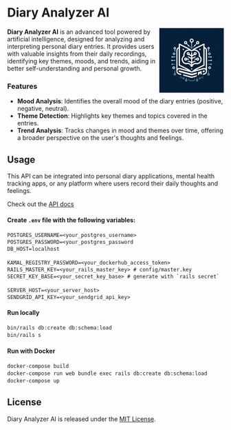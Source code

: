 # Diary Analyzer AI

<img align="right" src="/app/assets/images/logo.png" width="150" height="auto">

**Diary Analyzer AI** is an advanced tool powered by artificial intelligence, designed for analyzing and interpreting personal diary entries. It provides users with valuable insights from their daily recordings, identifying key themes, moods, and trends, aiding in better self-understanding and personal growth.

### Features
- **Mood Analysis**: Identifies the overall mood of the diary entries (positive, negative, neutral).
- **Theme Detection**: Highlights key themes and topics covered in the entries.
- **Trend Analysis**: Tracks changes in mood and themes over time, offering a broader perspective on the user's thoughts and feelings.

## Usage
This API can be integrated into personal diary applications, mental health tracking apps, or any platform where users record their daily thoughts and feelings.

Check out the [API docs](https://gist.github.com/mrabets/04362900778be23f9ed8c271483456c0)

#### Create `.env` file with the following variables:

```
POSTGRES_USERNAME=<your_postgres_username>
POSTGRES_PASSWORD=<your_postgres_password
DB_HOST=localhost

KAMAL_REGISTRY_PASSWORD=<your_dockerhub_access_token>
RAILS_MASTER_KEY=<your_rails_master_key> # config/master.key
SECRET_KEY_BASE=<your_secret_key_base> # generate with `rails secret`

SERVER_HOST=<your_server_host>
SENDGRID_API_KEY=<your_sendgrid_api_key>
```

#### Run locally

```bash
bin/rails db:create db:schema:load
bin/rails s
```

#### Run with Docker

```bash
docker-compose build
docker-compose run web bundle exec rails db:create db:schema:load
docker-compose up
```

## License
Diary Analyzer AI is released under the [MIT License](LICENSE).